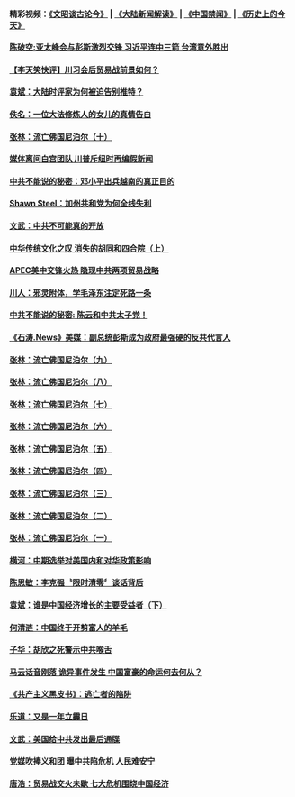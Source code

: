 #### 精彩视频：[《文昭谈古论今》](https://github.com/gfw-breaker/wenzhao/blob/master/README.md?t=11201531) | [《大陆新闻解读》](https://github.com/gfw-breaker/ntdtv-comedy/blob/master/README.md?t=11201531) | [《中国禁闻》](https://github.com/gfw-breaker/ntdtv-news/blob/master/README.md?t=11201531) | [《历史上的今天》](https://github.com/gfw-breaker/today-in-history/blob/master/README.md?t=11201531) 

#### [陈破空:亚太峰会与彭斯激烈交锋 习近平连中三箭 台湾意外胜出](../pages/news207/a1400094.md?t=11201531) 

#### [【李天笑快评】川习会后贸易战前景如何？](../pages/news207/a1400006.md?t=11201531) 

#### [袁斌：大陆时评家为何被迫告别推特？](../pages/news207/a1400029.md?t=11201531) 

#### [佚名：一位大法修炼人的女儿的真情告白](../pages/news207/a1400028.md?t=11201531) 

#### [张林：流亡佛国尼泊尔（十）](../pages/news207/a1400027.md?t=11201531) 

#### [媒体离间白宫团队 川普斥纽时再编假新闻](../pages/news207/a1400024.md?t=11201531) 

#### [中共不能说的秘密：邓小平出兵越南的真正目的](../pages/news207/a1399906.md?t=11201531) 

#### [Shawn Steel：加州共和党为何全线失利](../pages/news207/a1399892.md?t=11201531) 

#### [文武：中共不可能真的开放](../pages/news207/a1399891.md?t=11201531) 

#### [中华传统文化之叹 消失的胡同和四合院（上）](../pages/news207/a1399890.md?t=11201531) 

#### [APEC美中交锋火热 隐现中共两项贸易战略](../pages/news207/a1399889.md?t=11201531) 

#### [川人：邪灵附体，学毛泽东注定死路一条](../pages/news207/a1399888.md?t=11201531) 

#### [中共不能说的秘密: 陈云和中共太子党！](../pages/news207/a1399747.md?t=11201531) 

#### [《石涛.News》美媒：副总统彭斯成为政府最强硬的反共代言人](../pages/news207/a1399809.md?t=11201531) 


#### [张林：流亡佛国尼泊尔（九）](../pages/news207/a1399718.md?t=11201531) 

#### [张林：流亡佛国尼泊尔（八）](../pages/news207/a1399710.md?t=11201531) 

#### [张林：流亡佛国尼泊尔（七）](../pages/news207/a1399712.md?t=11201531) 

#### [张林：流亡佛国尼泊尔（六）](../pages/news207/a1399707.md?t=11201531) 

#### [张林：流亡佛国尼泊尔（五）](../pages/news207/a1399701.md?t=11201531) 

#### [张林：流亡佛国尼泊尔（四）](../pages/news207/a1399698.md?t=11201531) 

#### [张林：流亡佛国尼泊尔（三）](../pages/news207/a1399697.md?t=11201531) 

#### [张林：流亡佛国尼泊尔（二）](../pages/news207/a1399696.md?t=11201531) 

#### [张林：流亡佛国尼泊尔（一）](../pages/news207/a1399695.md?t=11201531) 

#### [横河：中期选举对美国内和对华政策影响](../pages/news207/a1399694.md?t=11201531) 

#### [陈思敏：李克强〝限时清零〞谈话背后](../pages/news207/a1399627.md?t=11201531) 

#### [袁斌：谁是中国经济增长的主要受益者（下）](../pages/news207/a1399626.md?t=11201531) 

#### [何清涟：中国终于开剪富人的羊毛](../pages/news207/a1399624.md?t=11201531) 

#### [子华：胡欣之死警示中共喉舌](../pages/news207/a1399623.md?t=11201531) 

#### [马云话音刚落 诡异事件发生 中国富豪的命运何去何从？](../pages/news207/a1399573.md?t=11201531) 

#### [《共产主义黑皮书》：逃亡者的陷阱](../pages/news207/a1399575.md?t=11201531) 

#### [乐道：又是一年立霾日](../pages/news207/a1399482.md?t=11201531) 

#### [文武：美国给中共发出最后通牒](../pages/news207/a1399480.md?t=11201531) 

#### [党媒吹捧义和团 曝中共陷危机 人民难安宁](../pages/news207/a1399476.md?t=11201531) 

#### [唐浩：贸易战交火未歇 七大危机围烧中国经济](../pages/news207/a1399474.md?t=11201531) 

